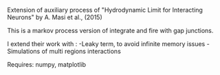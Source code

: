 Extension of auxiliary process of "Hydrodynamic Limit for Interacting Neurons" by A. Masi et al., (2015)

This is a markov process version of integrate and fire with gap junctions.

I extend their work with :
  -Leaky term, to avoid infinite memory issues
  -Simulations of multi regions interactions
  
Requires: numpy, matplotlib
